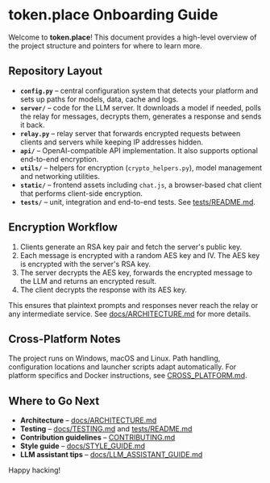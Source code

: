 # token.place Onboarding Guide

Welcome to **token.place**! This document provides a high-level overview of the project structure and pointers for where to learn more.

## Repository Layout

- **`config.py`** – central configuration system that detects your platform and sets up paths for models, data, cache and logs.
- **`server/`** – code for the LLM server. It downloads a model if needed, polls the relay for messages, decrypts them, generates a response and sends it back.
- **`relay.py`** – relay server that forwards encrypted requests between clients and servers while keeping IP addresses hidden.
- **`api/`** – OpenAI-compatible API implementation. It also supports optional end-to-end encryption.
- **`utils/`** – helpers for encryption (`crypto_helpers.py`), model management and networking utilities.
- **`static/`** – frontend assets including `chat.js`, a browser-based chat client that performs client-side encryption.
- **`tests/`** – unit, integration and end-to-end tests. See [tests/README.md](../tests/README.md).

## Encryption Workflow

1. Clients generate an RSA key pair and fetch the server's public key.
2. Each message is encrypted with a random AES key and IV. The AES key is encrypted with the server's RSA key.
3. The server decrypts the AES key, forwards the encrypted message to the LLM and returns an encrypted result.
4. The client decrypts the response with its AES key.

This ensures that plaintext prompts and responses never reach the relay or any intermediate service. See [docs/ARCHITECTURE.md](ARCHITECTURE.md) for more details.

## Cross-Platform Notes

The project runs on Windows, macOS and Linux. Path handling, configuration locations and launcher scripts adapt automatically. For platform specifics and Docker instructions, see [CROSS_PLATFORM.md](CROSS_PLATFORM.md).

## Where to Go Next

- **Architecture** – [docs/ARCHITECTURE.md](ARCHITECTURE.md)
- **Testing** – [docs/TESTING.md](TESTING.md) and [tests/README.md](../tests/README.md)
- **Contribution guidelines** – [CONTRIBUTING.md](../CONTRIBUTING.md)
- **Style guide** – [docs/STYLE_GUIDE.md](STYLE_GUIDE.md)
- **LLM assistant tips** – [docs/LLM_ASSISTANT_GUIDE.md](LLM_ASSISTANT_GUIDE.md)

Happy hacking!
